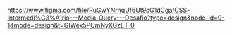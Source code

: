 
https://www.figma.com/file/RuGwYNrnqUf6Ut9cG1dCga/CSS-Intermedi%C3%A1rio---Media-Query---Desafio?type=design&node-id=0-1&mode=design&t=GlWex5PUmNyXGzET-0

